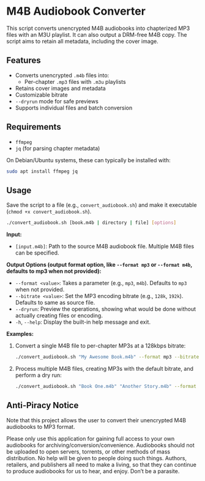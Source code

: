 # M4B Audiobook Converter

This script converts unencrypted M4B audiobooks into chapterized MP3 files with an M3U playlist. It can also output a DRM-free M4B copy. The script aims to retain all metadata, including the cover image.

## Features

- Converts unencrypted `.m4b` files into:
  - Per-chapter `.mp3` files with `.m3u` playlists
- Retains cover images and metadata
- Customizable bitrate
- `--dryrun` mode for safe previews
- Supports individual files and batch conversion

## Requirements

*   `ffmpeg` 
*   `jq` (for parsing chapter metadata)

On Debian/Ubuntu systems, these can typically be installed with:
```bash
sudo apt install ffmpeg jq
```

## Usage

Save the script to a file (e.g., `convert_audiobook.sh`) and make it executable (`chmod +x convert_audiobook.sh`).

```bash
./convert_audiobook.sh [book.m4b | directory | file] [options]
```

**Input:**
*   `[input.m4b]`: Path to the source M4B audiobook file. Multiple M4B files can be specified.

**Output Options (output format option, like `--format mp3` or `--format m4b`, defaults to mp3 when not provided):**

*   `--format <value>`: Takes a parameter (e.g., `mp3`, `m4b`). Defaults to `mp3` when not provided.
*   `--bitrate <value>`: Set the MP3 encoding bitrate (e.g., `128k`, `192k`). Defaults to same as source file.
*   `--dryrun`: Preview the operations, showing what would be done without actually creating files or encoding.
*   `-h`, `--help`: Display the built-in help message and exit.

**Examples:**

1.  Convert a single M4B file to per-chapter MP3s at a 128kbps bitrate:
    ```bash
    ./convert_audiobook.sh "My Awesome Book.m4b" --format mp3 --bitrate 128k
    ```

2.  Process multiple M4B files, creating MP3s with the default bitrate, and perform a dry run:
    ```bash
    ./convert_audiobook.sh "Book One.m4b" "Another Story.m4b" --format mp3 --dryrun
    ```

## Anti-Piracy Notice

Note that this project allows the user to convert their unencrypted M4B audiobooks to MP3 format.

Please only use this application for gaining full access to your own audiobooks for archiving/conversion/convenience. Audiobooks should not be uploaded to open servers, torrents, or other methods of mass distribution. No help will be given to people doing such things. Authors, retailers, and publishers all need to make a living, so that they can continue to produce audiobooks for us to hear, and enjoy. Don’t be a parasite.